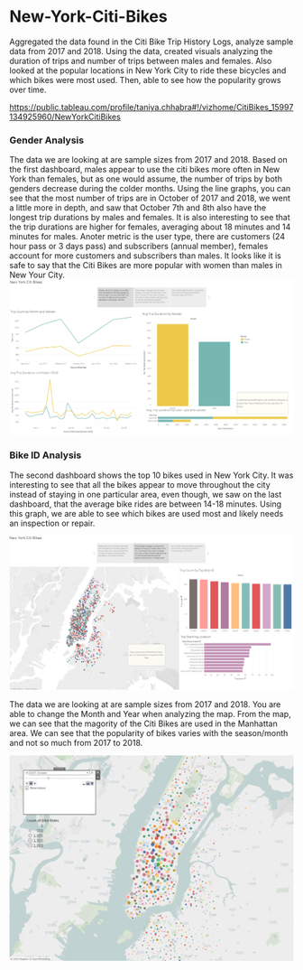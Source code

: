 # New-York-Citi-Bikes

Aggregated the data found in the Citi Bike Trip History Logs, analyze sample data from 2017 and 2018. Using the data, created visuals analyzing the duration of trips and number of trips between males and females. Also looked at the popular locations in New York City to ride these bicycles and which bikes were most used. Then, able to see how the popularity grows over time. 

https://public.tableau.com/profile/taniya.chhabra#!/vizhome/CitiBikes_15997134925960/NewYorkCitiBikes

### Gender Analysis

The data we are looking at are sample sizes from 2017 and 2018. Based on the first dashboard, males appear to use the citi bikes more often in New York than females, but as one would assume, the number of trips by both genders decrease during the colder months. Using the line graphs, you can see that the most number of trips are in October of 2017 and 2018, we went a little more in depth, and saw that October 7th and 8th also have the longest trip durations by males and females. It is also interesting to see that the trip durations are higher for females, averaging about 18 minutes and 14 minutes for males. Anoter metric is the user type, there are customers (24 hour pass or 3 days pass) and subscribers (annual member), females account for more customers and subscribers than males. It looks like it is safe to say that the Citi Bikes are more popular with women than males in New Your City.
![gender distribution](./Images/gender.png)

### Bike ID Analysis 

The second dashboard shows the top 10 bikes used in New York City. It was interesting to see that all the bikes appear to move throughout the city instead of staying in one particular area, even though, we saw on the last dashboard, that the average bike rides are between 14-18 minutes. Using this graph, we are able to see which bikes are used most and likely needs an inspection or repair.

![bike_id info](images/bike_id.png)


The data we are looking at are sample sizes from 2017 and 2018. You are able to change the Month and Year when analyzing the map. From the map, we can see that the magority of the Citi Bikes are used in the Manhattan area. We can see that the popularity of bikes varies with the season/month and not so much from 2017 to 2018. 

![map](images/map.png)
